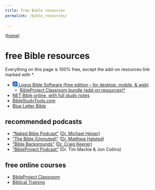 ```yaml
---
title: free Bible resources
permalink: /bible_resources/

---
```


([home](/))

# free Bible resources

Everything on this page is 100% free, except the add-on resources link marked with \*.

- [![‹Logos›](./icons/logos.webp) Logos Bible Software (free edition – for desktop, mobile, & web)](https://www.logos.com/free-edition)
    - [BibleProject Classroom bundle (add-on resources)*](https://www.logos.com/classroom-bundle)
- [NET Bible online, with full study notes](https://netbible.org)
- [BibleStudyTools.com](https://www.biblestudytools.com/)
- [Blue Letter Bible](https://www.blueletterbible.org/)

## recommended podcasts

- [“Naked Bible Podcast”](https://nakedbiblepodcast.com/) ([Dr. Michael Heiser](https://drmsh.com/))
- [“The Bible (Unmuted)”](https://podcasters.spotify.com/pod/show/the-bible-unmuted/) ([Dr. Matthew Halsted](https://matthewhalsted.com/))
- [“Bible Backgrounds”](https://www.spreaker.com/podcast/bible-backgrounds--5432498) ([Dr. Craig Keener](https://craigkeener.com/))
- [“BibleProject Podcast”](https://bibleproject.com/podcasts/the-bible-project-podcast/) (Dr. Tim Mackie & Jon Collins)

## free online courses

- [BibleProject Classroom](https://bibleproject.com/classroom/)
- [Biblical Training](https://www.biblicaltraining.org/)
